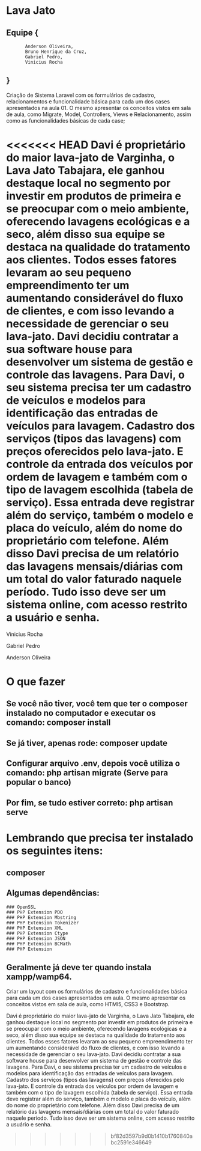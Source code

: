 # Lava Jato

## Equipe {
           Anderson Oliveira,
           Bruno Henrique da Cruz,
           Gabriel Pedro,
           Vinicius Rocha
##        }

Criação de Sistema Laravel com os formulários de cadastro, relacionamentos e funcionalidade básica para cada um dos cases apresentados na aula 01. O mesmo apresentar os conceitos vistos em sala de aula, como Migrate, Model, Controllers, Views e Relacionamento, assim como as funcionalidades básicas de cada case;

<<<<<<< HEAD
Davi é proprietário do maior lava-jato de Varginha, o Lava Jato Tabajara, ele ganhou destaque local no segmento por investir em produtos de primeira e se preocupar com o meio ambiente, oferecendo lavagens ecológicas e a seco, além disso sua equipe se destaca na qualidade do tratamento aos clientes. Todos esses fatores levaram ao seu pequeno empreendimento ter um aumentando considerável do fluxo de clientes, e com isso levando a necessidade de gerenciar o seu lava-jato. Davi decidiu contratar a sua software house para desenvolver um sistema de gestão e controle das lavagens. Para Davi, o seu sistema precisa ter um cadastro de veículos e modelos para identificação das entradas de veículos para lavagem. Cadastro dos serviços (tipos das lavagens) com preços oferecidos pelo lava-jato. E controle da entrada dos veículos por ordem de lavagem e também com o tipo de lavagem escolhida (tabela de serviço). Essa entrada deve registrar além do serviço, também o modelo e placa do veículo, além do nome do proprietário com telefone. Além disso Davi precisa de um relatório das lavagens mensais/diárias com um total do valor faturado naquele período. Tudo isso deve ser um sistema online, com acesso restrito a usuário e senha.
=======
Vinicius Rocha

Gabriel Pedro

Anderson Oliveira

# O que fazer #
  ## Se você não tiver, você tem que ter o composer instalado no computador e executar os comando: composer install
  ## Se já tiver, apenas rode: composer update
  ## Configurar arquivo .env, depois você utiliza o comando: php artisan migrate (Serve para popular o banco)
  ## Por fim, se tudo estiver correto: php artisan serve
  
# Lembrando que precisa ter instalado os seguintes itens:
  ## composer
  ## Algumas dependências: 
    ### OpenSSL
    ### PHP Extension PDO
    ### PHP Extension Mbstring
    ### PHP Extension Tokenizer
    ### PHP Extension XML
    ### PHP Extension Ctype
    ### PHP Extension JSON 
    ### PHP Extension BCMath 
    ### PHP Extension
  ## Geralmente já deve ter quando instala xampp/wamp64.

Criar um layout com os formulários de cadastro e funcionalidades básica para cada um dos cases apresentados em aula.
O mesmo apresentar os conceitos vistos em sala de aula, como HTMl5, CSS3 e Bootstrap.

Davi é proprietário do maior lava-jato de Varginha, o Lava Jato Tabajara, ele ganhou destaque local no segmento por investir em produtos de primeira e se preocupar com o meio ambiente, oferecendo lavagens ecológicas e a seco, além disso sua equipe se destaca na qualidade do tratamento aos clientes. Todos esses fatores levaram ao seu pequeno empreendimento ter um aumentando considerável do fluxo de clientes, e com isso levando a necessidade de gerenciar o seu lava-jato. 
Davi decidiu contratar a sua software house para desenvolver um sistema de gestão e controle das lavagens. Para Davi, o seu sistema precisa ter um cadastro de veículos e modelos para identificação das entradas de veículos para lavagem. Cadastro dos serviços (tipos das lavagens) com preços oferecidos pelo lava-jato. E controle da entrada dos veículos por ordem de lavagem e também com o tipo de lavagem escolhida (tabela de serviço). Essa entrada deve registrar além do serviço, também o modelo e placa do veículo, além do nome do proprietário com telefone. Além disso Davi precisa de um relatório das lavagens mensais/diárias com um total do valor faturado naquele período. Tudo isso deve ser um sistema online, com acesso restrito a usuário e senha.
>>>>>>> bf82d3597b9d0b1410b1760840abc2591e346649

